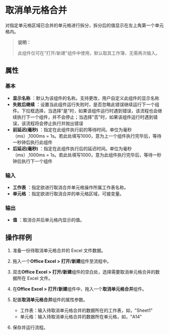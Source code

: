 # 取消单元格合并

对指定单元格区域已合并的单元格进行拆分，拆分后的值显示在左上角第一个单元格内。

>**说明：**
>
>此组件仅可在&quot;打开/新建&quot;组件中使用，默认取其工作簿，无需再次输入。

## 属性

### 基本

- **显示名称** ：默认为该组件的名称。支持更改，用户自定义此组件的显示名称
- **失败后继续** ：设置当此组件运行失败时，是否忽略此错误继续运行下一个组件。下拉框选择，当选择"是"时，如果该组件运行时遇到错误，该流程也会继续执行下一个组件，并不会停止；当选择"否"时，如果该组件运行时遇到错误，该流程将会停止执行并抛出错误
- **前延迟(毫秒)** ：指定在此组件执行前的等待时间。单位为毫秒（ms）,1000ms = 1s。若此处填写1000，意为上一个组件执行完毕后，等待一秒钟后执行此组件
- **后延迟(毫秒)** ：指定在此组件执行后的延迟时间。单位为毫秒（ms）,1000ms = 1s。若此处填写1000，意为此组件执行完毕后，等待一秒钟后执行下一个组件

### 输入

- **工作表** ：指定欲进行取消合并单元格操作所属工作表名称。
- **单元格** ：指定欲进行取消合并的单元格区域，可接变量。

### 输出

- **值** ：取消合并后单元格内显示的值。

## 操作样例

1. 准备一份待取消单元格合并的 Excel 文件数据。
2. 拖入一个**Office Excel > 打开/新建**组件至流程中。
3. 双击**Office Excel > 打开/新建**组件的空白处，选择需要取消单元格合并的数据所在 Excel 文件。
4. 在**Office Excel > 打开/新建**组件中，拖入一个**取消单元格合并**组件。
5. 配置**取消单元格合并**组件的属性参数。

    - 工作表：输入待取消单元格合并的数据所在的工作表，如，"Sheet1"
    - 单元格：输入待取消单元格合并的数据所在单元格，如，"A14"

6. 保存并运行流程。
